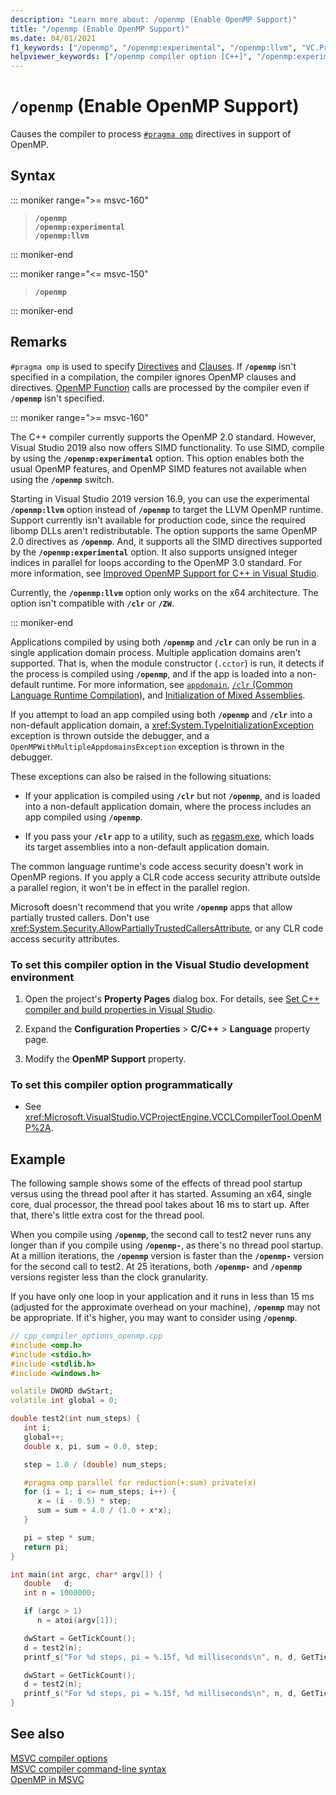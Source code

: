 ```yaml
---
description: "Learn more about: /openmp (Enable OpenMP Support)"
title: "/openmp (Enable OpenMP Support)"
ms.date: 04/01/2021
f1_keywords: ["/openmp", "/openmp:experimental", "/openmp:llvm", "VC.Project.VCCLCompilerTool.OpenMP"]
helpviewer_keywords: ["/openmp compiler option [C++]", "/openmp:experimental compiler option [C++]", "/openmp:llvm compiler option [C++]", "-openmp compiler option [C++]"]
---
```

# `/openmp` (Enable OpenMP Support)

Causes the compiler to process [`#pragma omp`](../../preprocessor/omp.md) directives in support of OpenMP.

## Syntax

::: moniker range=">= msvc-160"

> **`/openmp`**\
> **`/openmp:experimental`**\
> **`/openmp:llvm`**

::: moniker-end

::: moniker range="<= msvc-150"

> **`/openmp`**

::: moniker-end

## Remarks

`#pragma omp` is used to specify [Directives](../../parallel/openmp/reference/openmp-directives.md) and [Clauses](../../parallel/openmp/reference/openmp-clauses.md). If **`/openmp`** isn't specified in a compilation, the compiler ignores OpenMP clauses and directives. [OpenMP Function](../../parallel/openmp/reference/openmp-functions.md) calls are processed by the compiler even if **`/openmp`** isn't specified.

::: moniker range=">= msvc-160"

The C++ compiler currently supports the OpenMP 2.0 standard. However, Visual Studio 2019 also now offers SIMD functionality. To use SIMD, compile by using the **`/openmp:experimental`** option. This option enables both the usual OpenMP features, and OpenMP SIMD features not available when using the **`/openmp`** switch.

Starting in Visual Studio 2019 version 16.9, you can use the experimental **`/openmp:llvm`** option instead of **`/openmp`** to target the LLVM OpenMP runtime. Support currently isn't available for production code, since the required libomp DLLs aren't redistributable. The option supports the same OpenMP 2.0 directives as **`/openmp`**. And, it supports all the SIMD directives supported by the **`/openmp:experimental`** option. It also supports unsigned integer indices in parallel for loops according to the OpenMP 3.0 standard. For more information, see [Improved OpenMP Support for C++ in Visual Studio](https://devblogs.microsoft.com/cppblog/improved-openmp-support-for-cpp-in-visual-studio/).

Currently, the **`/openmp:llvm`** option only works on the x64 architecture. The option isn't compatible with **`/clr`** or **`/ZW`**.

::: moniker-end

Applications compiled by using both **`/openmp`** and **`/clr`** can only be run in a single application domain process. Multiple application domains aren't supported. That is, when the module constructor (`.cctor`) is run, it detects if the process is compiled using **`/openmp`**, and if the app is loaded into a non-default runtime. For more information, see [`appdomain`](../../cpp/appdomain.md), [`/clr` (Common Language Runtime Compilation)](clr-common-language-runtime-compilation.md), and [Initialization of Mixed Assemblies](../../dotnet/initialization-of-mixed-assemblies.md).

If you attempt to load an app compiled using both **`/openmp`** and **`/clr`** into a non-default application domain, a <xref:System.TypeInitializationException> exception is thrown outside the debugger, and a `OpenMPWithMultipleAppdomainsException` exception is thrown in the debugger.

These exceptions can also be raised in the following situations:

- If your application is compiled using **`/clr`** but not **`/openmp`**, and is loaded into a non-default application domain, where the process includes an app compiled using **`/openmp`**.

- If you pass your **`/clr`** app to a utility, such as [regasm.exe](/dotnet/framework/tools/regasm-exe-assembly-registration-tool), which loads its target assemblies into a non-default application domain.

The common language runtime's code access security doesn't work in OpenMP regions. If you apply a CLR code access security attribute outside a parallel region, it won't be in effect in the parallel region.

Microsoft doesn't recommend that you write **`/openmp`** apps that allow partially trusted callers. Don't use <xref:System.Security.AllowPartiallyTrustedCallersAttribute>, or any CLR code access security attributes.

### To set this compiler option in the Visual Studio development environment

1. Open the project's **Property Pages** dialog box. For details, see [Set C++ compiler and build properties in Visual Studio](../working-with-project-properties.md).

1. Expand the **Configuration Properties** > **C/C++** > **Language** property page.

1. Modify the **OpenMP Support** property.

### To set this compiler option programmatically

- See <xref:Microsoft.VisualStudio.VCProjectEngine.VCCLCompilerTool.OpenMP%2A>.

## Example

The following sample shows some of the effects of thread pool startup versus using the thread pool after it has started. Assuming an x64, single core, dual processor, the thread pool takes about 16 ms to start up. After that, there's little extra cost for the thread pool.

When you compile using **`/openmp`**, the second call to test2 never runs any longer than if you compile using **`/openmp-`**, as there's no thread pool startup. At a million iterations, the **`/openmp`** version is faster than the **`/openmp-`** version for the second call to test2. At 25 iterations, both **`/openmp-`** and **`/openmp`** versions register less than the clock granularity.

If you have only one loop in your application and it runs in less than 15 ms (adjusted for the approximate overhead on your machine), **`/openmp`** may not be appropriate. If it's higher, you may want to consider using **`/openmp`**.

```cpp
// cpp_compiler_options_openmp.cpp
#include <omp.h>
#include <stdio.h>
#include <stdlib.h>
#include <windows.h>

volatile DWORD dwStart;
volatile int global = 0;

double test2(int num_steps) {
   int i;
   global++;
   double x, pi, sum = 0.0, step;

   step = 1.0 / (double) num_steps;

   #pragma omp parallel for reduction(+:sum) private(x)
   for (i = 1; i <= num_steps; i++) {
      x = (i - 0.5) * step;
      sum = sum + 4.0 / (1.0 + x*x);
   }

   pi = step * sum;
   return pi;
}

int main(int argc, char* argv[]) {
   double   d;
   int n = 1000000;

   if (argc > 1)
      n = atoi(argv[1]);

   dwStart = GetTickCount();
   d = test2(n);
   printf_s("For %d steps, pi = %.15f, %d milliseconds\n", n, d, GetTickCount() - dwStart);

   dwStart = GetTickCount();
   d = test2(n);
   printf_s("For %d steps, pi = %.15f, %d milliseconds\n", n, d, GetTickCount() - dwStart);
}
```

## See also

[MSVC compiler options](compiler-options.md) \
[MSVC compiler command-line syntax](compiler-command-line-syntax.md) \
[OpenMP in MSVC](../../parallel/openmp/openmp-in-visual-cpp.md)
